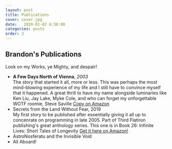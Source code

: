 ```yaml
---
layout: post
title: Publications
cover: cover.jpg
date:   2020-01-02 6:30:00
categories: posts
order: 3
---
```


## Brandon's Publications

Look on my Works, ye Mighty, and despair!

* <strong>A Few Days North of Vienna</strong>, <em>2003</em><br />
	The story that started it all, more or less. This was perhaps the most mind-blowing experience of my life and I still
	have to convince myself that it happened. A great thrill to have my name alongside luminaries like Ken Liu, Jay Lake, Myke Cole, and
	who can forget my unforgettable WOTF roomie, Steve Saville [Copy on Amazon](https://www.amazon.com/Hubbard-Presents-Writers-Future-Vol/dp/1592121659)
* Secrets from the Land Without Fear, 2019<br />
	My first story to be published after essentially giving it all up to concenrate on programming in late 2005. Part of Third Flatiron publishing's
	great anthology series. This one is in Book 26: Infinite Lives: Short Tales of Longevity [Get it here on Amazon!](https://www.amazon.com/Infinite-Lives-Longevity-Flatiron-Anthologies-ebook/dp/B07XVN23X6/ref=cm_cr_arp_d_product_top?ie=UTF8)
* AstroNosferatu and the Invisible Void
* All Aboard!

